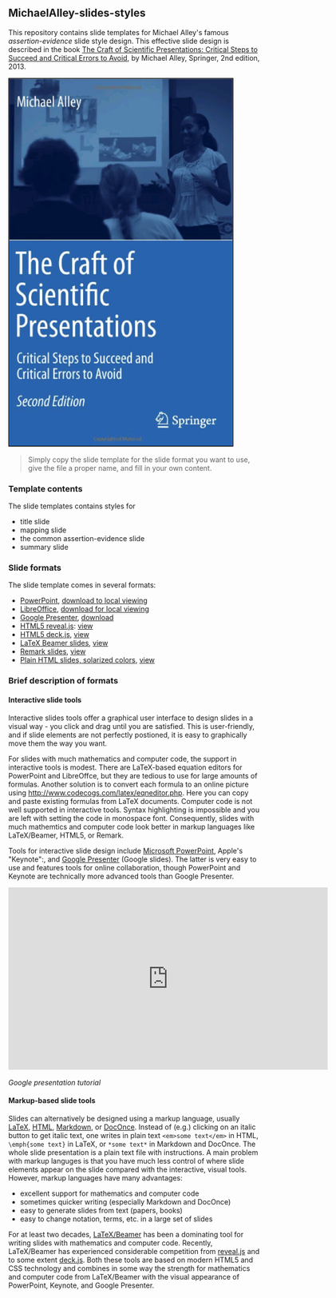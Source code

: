 ## MichaelAlley-slides-styles

This repository contains slide templates for Michael Alley's famous
*assertion-evidence* slide style design. This effective slide design
is described in the book [The Craft of Scientific Presentations: Critical Steps to Succeed and Critical Errors to Avoid](http://www.amazon.com/Craft-Scientific-Presentations-Critical-Succeed/dp/1441982787/ref=sr_1_fkmr0_1?ie=UTF8&qid=1428766493&sr=8-1-fkmr0&keywords=the+cract+of+scientific+presentations), by Michael Alley, Springer, 2nd edition, 2013.

<!-- <img src="doconce/fig-talk/Craft_of_Scientific_Presentations_2nd_cover.png" width=150> -->
![](doconce/fig-talk/Craft_of_Scientific_Presentations_2nd_cover.png)

> Simply copy the slide template for the slide format you want to use,
> give the file a proper name, and fill in your own content.



### Template contents

The slide templates contains styles for

  * title slide
  * mapping slide
  * the common assertion-evidence slide
  * summary slide

### Slide formats

The slide template comes in several formats:

 * [PowerPoint](https://github.com/hplgit/MAlley-slide-templates/tree/master/PowerPoint), [download to local viewing](https://github.com/hplgit/MAlley-slide-templates/raw/master/PowerPoint/AE_presentation_template.ppt)
 * [LibreOffice](https://github.com/hplgit/MAlley-slide-templates/tree/master/LibreOffice), [download for local viewing](https://github.com/hplgit/MAlley-slide-templates/raw/master/LibreOffice/AE_presentation_template.odp)
 * [Google Presenter](https://github.com/hplgit/MAlley-slide-templates/tree/master/Google%20Presenter), [download](https://raw.githubusercontent.com/hplgit/MAlley-slide-templates/master/Google%20Presenter/AE_presentation_template.gslides)
 * [HTML5 reveal.js](https://github.com/hplgit/MAlley-slide-templates/blob/master/html5/AE_presentation_template-reveal-white.html): [view](http://hplgit.github.io/MAlley-slide-templates/html5/AE_presentation_template-reveal-white.html)
 * [HTML5 deck.js](https://github.com/hplgit/MAlley-slide-templates/blob/master/html5/AE_presentation_template-deck-beige.html), [view](http://hplgit.github.io/MAlley-slide-templates/html5/AE_presentation_template-deck-beige.html)
 * [LaTeX Beamer slides](https://github.com/hplgit/MAlley-slide-templates/blob/master/beamer/AE_presentation_template-beamer.pdf), [view](http://hplgit.github.io/MAlley-slide-templates/beamer/AE_presentation_template-beamer.pdf)
 * [Remark slides](https://github.com/hplgit/MAlley-slide-templates/blob/master/html/AE_presentation_template-remark.html), [view](http://hplgit.github.io/MAlley-slide-templates/html/AE_presentation_template-remark.html)
 * [Plain HTML slides, solarized colors](https://github.com/hplgit/MAlley-slide-templates/blob/master/html/AE_presentation_template-solarized.html), [view](http://hplgit.github.io/MAlley-slide-templates/html/AE_presentation_template-solarized.html)

### Brief description of formats

#### Interactive slide tools

Interactive slides tools offer a graphical user interface to design slides
in a visual way - you click and drag until you are satisfied. This is
user-friendly, and if slide elements are not perfectly postioned, it is easy
to graphically move them the way you want.

For slides with much mathematics and computer code, the support in interactive
tools is modest. There are LaTeX-based equation editors for PowerPoint and
LibreOffce, but they are tedious to use for large amounts of formulas.
Another solution is to convert each formula to an online picture using
<http://www.codecogs.com/latex/eqneditor.php>. Here you can copy
and paste existing formulas from LaTeX documents.
Computer code is not well supported in interactive tools.
Syntax highlighting is impossible and you are left with setting the
code in monospace font. Consequently, slides with much mathemtics and
computer code look better in markup languages like LaTeX/Beamer,
HTML5, or Remark.

Tools for interactive slide design include [Microsoft PowerPoint](http://en.wikipedia.org/wiki/Microsoft_PowerPoint), Apple's "Keynote":, and
[Google Presenter](http://computers.tutsplus.com/tutorials/getting-started-with-google-slides--cms-21359) (Google slides). The latter is very easy to
use and features tools for online collaboration, though PowerPoint and Keynote
are technically more advanced tools than Google Presenter.


<iframe width="640" height="365" src="https://www.youtube.com/embed/RrpjzquqUIo" frameborder="0" allowfullscreen></iframe>

<p><em>Google presentation tutorial</em></p>



#### Markup-based slide tools

Slides can alternatively be designed using a markup language, usually
[LaTeX](http://en.wikipedia.org/wiki/LaTeX), [HTML](http://en.wikipedia.org/wiki/HTML), [Markdown](http://en.wikipedia.org/wiki/Markdown), or [DocOnce](http://hplgit.github.io/doconce/doc/web/index.html).
Instead of (e.g.) clicking on an italic button
to get italic text, one writes in plain text `<em>some text</em>` in HTML,
`\emph{some text}` in LaTeX, or
`*some text*` in Markdown and DocOnce. The whole slide presentation is a plain
text file with instructions. A main problem with markup languges is that you
have much less control of where slide elements appear on the slide compared
with the interactive, visual tools. However, markup languages have many
advantages:

 * excellent support for mathematics and computer code
 * sometimes quicker writing (especially Markdown and DocOnce)
 * easy to generate slides from text (papers, books)
 * easy to change notation, terms, etc. in a large set of slides

For at least two decades, [LaTeX/Beamer](http://en.wikipedia.org/wiki/Beamer_(LaTeX)) has been a dominating tool for writing slides with mathematics and
computer code. Recently, LaTeX/Beamer has experienced considerable
competition from [reveal.js](http://lab.hakim.se/reveal-js/#/) and
to some extent [deck.js](http://imakewebthings.com/deck.js/). Both
these tools are based on modern HTML5 and CSS technology and combines
in some way the strength for mathematics and computer code from LaTeX/Beamer
with the visual appearance of PowerPoint, Keynote, and Google Presenter.

